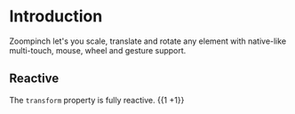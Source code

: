# Introduction

Zoompinch let's you scale, translate and rotate any element with native-like multi-touch, mouse, wheel and gesture support.

## Reactive

The `transform` property is fully reactive. {{1 +1}}

<script>
export default {
  data() {
    return {
      dynamicComponent: null
    }
  },

  mounted () {
    
    // import('./lib-that-access-window-on-import').then(module => {
    //   this.dynamicComponent = module.default
    // })
  }
}
</script>
